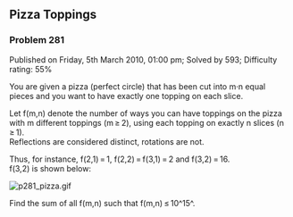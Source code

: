 Pizza Toppings
--------------

### Problem 281

Published on Friday, 5th March 2010, 01:00 pm; Solved by 593; Difficulty
rating: 55%

You are given a pizza (perfect circle) that has been cut into m·n equal
pieces and you want to have exactly one topping on each slice.

Let f(m,n) denote the number of ways you can have toppings on the pizza
with m different toppings (m ≥ 2), using each topping on exactly n
slices (n ≥ 1).\
Reflections are considered distinct, rotations are not.

Thus, for instance, f(2,1) = 1, f(2,2) = f(3,1) = 2 and f(3,2) = 16.\
f(3,2) is shown below:

![p281\_pizza.gif](project/images/p281_pizza.gif)

Find the sum of all f(m,n) such that f(m,n) ≤ 10^15^.
